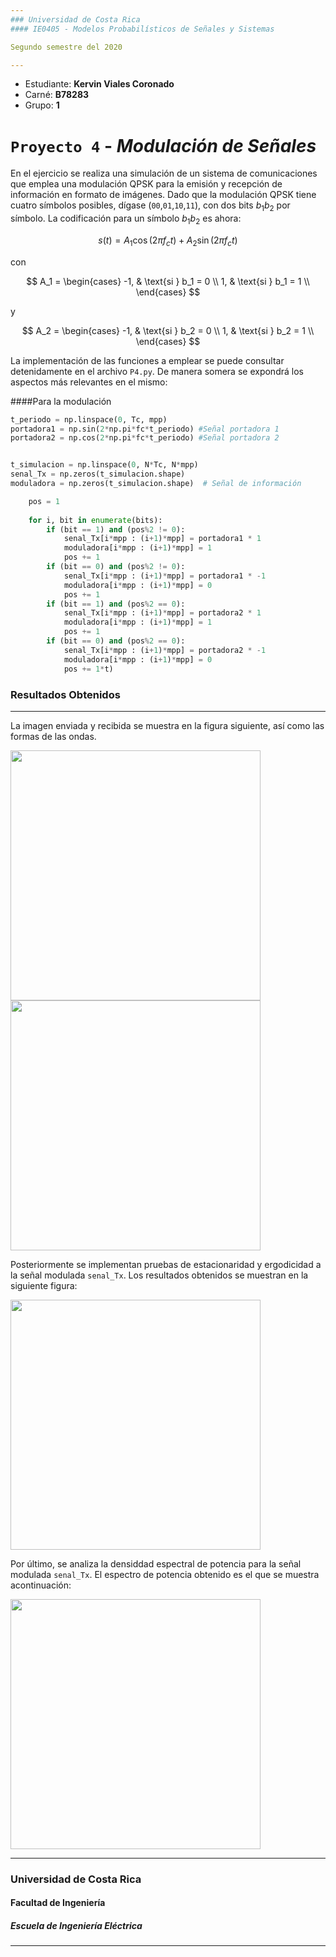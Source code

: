 ```yaml
---
### Universidad de Costa Rica
#### IE0405 - Modelos Probabilísticos de Señales y Sistemas

Segundo semestre del 2020

---
```

* Estudiante: **Kervin Viales Coronado**
* Carné: **B78283**
* Grupo: **1**

# `Proyecto 4` - *Modulación de Señales*

En el ejercicio se realiza una simulación de un sistema de comunicaciones que emplea una modulación QPSK para la emisión y recepción de información en formato de imágenes. Dado que la modulación QPSK tiene cuatro símbolos posibles, dígase (`00`,`01`,`10`,`11`), con dos bits $b_1 b_2$ por símbolo. La codificación para un símbolo $b_1 b_2$ es ahora:

$$
s(t) = A_1 \cos(2\pi f_c t) + A_2 \sin(2\pi f_c t)
$$

con

$$
A_1 = 
\begin{cases}
             -1, &   \text{si } b_1 = 0 \\
             1, &  \text{si } b_1 = 1 \\
\end{cases}
$$

y

$$
A_2 = 
\begin{cases}
             -1, &   \text{si } b_2 = 0 \\
             1, &  \text{si } b_2 = 1 \\
\end{cases}
$$

La implementación de las funciones a emplear se puede consultar detenidamente en el archivo `P4.py`. De manera somera se expondrá los aspectos más relevantes en el mismo:

####Para la modulación

```python
t_periodo = np.linspace(0, Tc, mpp)
portadora1 = np.sin(2*np.pi*fc*t_periodo) #Señal portadora 1
portadora2 = np.cos(2*np.pi*fc*t_periodo) #Señal portadora 2


t_simulacion = np.linspace(0, N*Tc, N*mpp) 
senal_Tx = np.zeros(t_simulacion.shape)
moduladora = np.zeros(t_simulacion.shape)  # Señal de información
```

```python
    pos = 1
    
    for i, bit in enumerate(bits):
        if (bit == 1) and (pos%2 != 0):
            senal_Tx[i*mpp : (i+1)*mpp] = portadora1 * 1
            moduladora[i*mpp : (i+1)*mpp] = 1
            pos += 1
        if (bit == 0) and (pos%2 != 0):
            senal_Tx[i*mpp : (i+1)*mpp] = portadora1 * -1
            moduladora[i*mpp : (i+1)*mpp] = 0
            pos += 1
        if (bit == 1) and (pos%2 == 0):
            senal_Tx[i*mpp : (i+1)*mpp] = portadora2 * 1
            moduladora[i*mpp : (i+1)*mpp] = 1
            pos += 1
        if (bit == 0) and (pos%2 == 0):
            senal_Tx[i*mpp : (i+1)*mpp] = portadora2 * -1
            moduladora[i*mpp : (i+1)*mpp] = 0
            pos += 1*t)
```

### Resultados Obtenidos
--- 
La imagen enviada y recibida se muestra en la figura siguiente, así como las formas de las ondas. 

<img align='center' src='https://i.imgur.com/TFpnyfN.png' width ="400"/>

<img align='center' src='https://i.imgur.com/ak5KlND.png' width ="400"/>

Posteriormente se implementan pruebas de estacionaridad y ergodicidad a la señal modulada `senal_Tx`. Los resultados obtenidos se muestran en la siguiente figura:

<img align='center' src='https://i.imgur.com/sXEqsLM.png' width ="400"/>

Por último, se analiza la densiddad espectral de potencia para la señal modulada `senal_Tx`. El espectro de potencia obtenido es el que se muestra acontinuación:

<img align='center' src='https://i.imgur.com/G26a1R7.png' width ="400"/>


--- 
### Universidad de Costa Rica
#### Facultad de Ingeniería
##### Escuela de Ingeniería Eléctrica
---

